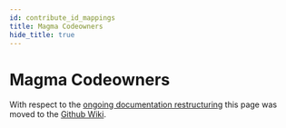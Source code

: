 ```yaml
---
id: contribute_id_mappings
title: Magma Codeowners
hide_title: true
---
```


# Magma Codeowners

With respect to the [ongoing documentation restructuring](https://github.com/magma/magma/issues/9848) this page was moved to the [Github Wiki](https://github.com/magma/magma/wiki/Overview-of-the-Community-Structure-and-Governance).

